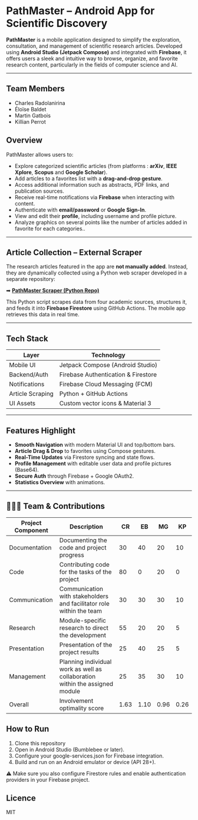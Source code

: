 # PathMaster – Android App for Scientific Discovery

**PathMaster** is a mobile application designed to simplify the exploration, consultation, and management of scientific research articles. Developed using **Android Studio (Jetpack Compose)** and integrated with **Firebase**, it offers users a sleek and intuitive way to browse, organize, and favorite research content, particularly in the fields of computer science and AI.

---

## Team Members 

- Charles Radolanirina
- Éloïse Baldet
- Martin Gatbois
- Killian Perrot
  
## Overview

PathMaster allows users to:

- Explore categorized scientific articles (from platforms : **arXiv**, **IEEE Xplore**, **Scopus** and **Google Scholar**).
- Add articles to a favorites list with a **drag-and-drop gesture**.
- Access additional information such as abstracts, PDF links, and publication sources.
- Receive real-time notifications via **Firebase** when interacting with content.
- Authenticate with **email/password** or **Google Sign-In**.
- View and edit their **profile**, including username and profile picture.
- Analyze graphics on several points like the number of articles added in favorite for each categories.. 

---

## Article Collection – External Scraper

The research articles featured in the app are **not manually added**. Instead, they are dynamically collected using a Python web scraper developed in a separate repository:

➡ **[PathMaster Scraper (Python Repo)](https://github.com/CharlesRado/PathMaster_Scraper.git)**

This Python script scrapes data from four academic sources, structures it, and feeds it into **Firebase Firestore** using GitHub Actions. The mobile app retrieves this data in real time.

---

## Tech Stack

| Layer           | Technology                       |
|----------------|-----------------------------------|
| Mobile UI      | Jetpack Compose (Android Studio)  |
| Backend/Auth   | Firebase Authentication & Firestore |
| Notifications  | Firebase Cloud Messaging (FCM)    |
| Article Scraping | Python + GitHub Actions |
| UI Assets      | Custom vector icons & Material 3  |

---

## Features Highlight

- **Smooth Navigation** with modern Material UI and top/bottom bars.
- **Article Drag & Drop** to favorites using Compose gestures.
- **Real-Time Updates** via Firestore syncing and state flows.
- **Profile Management** with editable user data and profile pictures (Base64).
- **Secure Auth** through Firebase + Google OAuth2.
- **Statistics Overview** with animations. 

---

## 🧑‍🤝‍🧑 Team & Contributions

|  Project Component  |                                 Description                                  |  CR  |  EB  |  MG  |  KP  |
|---------------------|------------------------------------------------------------------------------|------|------|------|------|
| Documentation       | Documenting the code and project progress                                    |  30  |  40  |  20  |  10  |
| Code                | Contributing code for the tasks of the project                               |  80  |   0  |  20  |   0  |
| Communication       | Communication with stakeholders and facilitator role within the team         |  30  |  30  |  30  |  10  |
| Research            | Module-specific research to direct the development                           |  55  |  20  |  20  |   5  |
| Presentation        | Presentation of the project results                                          |  25  |  40  |  25  |   5  |
| Management          | Planning individual work as well as collaboration within the assigned module |  25  |  35  |  30  |  10  |
| Overall             | Involvement optimality score                                                 | 1.63 | 1.10 | 0.96 | 0.26 | 

## How to Run 

1. Clone this repository
2. Open in Android Studio (Bumblebee or later).
3. Configure your google-services.json for Firebase integration.
4. Build and run on an Android emulator or device (API 28+).

⚠️ Make sure you also configure Firestore rules and enable authentication providers in your Firebase project.

## Licence

MIT
